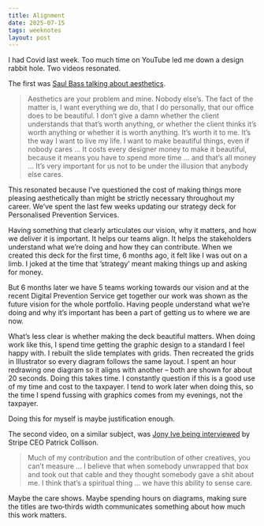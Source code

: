 ```yaml
---
title: Alignment
date: 2025-07-15
tags: weeknotes
layout: post
---
```


I had Covid last week. Too much time on YouTube led me down a design rabbit hole. Two videos resonated.

The first was [Saul Bass talking about aesthetics](https://www.youtube.com/watch?v=tfDCNpaPBiA).

> Aesthetics are your problem and mine. Nobody else’s. The fact of the matter is, I want everything we do, that I do personally, that our office does to be beautiful. I don’t give a damn whether the client understands that that’s worth anything, or whether the client thinks it’s worth anything or whether it is worth anything. It’s worth it to me. It’s the way I want to live my life. I want to make beautiful things, even if nobody cares … It costs every designer money to make it beautiful, because it means you have to spend more time … and that’s all money … It’s very important for us not to be under the illusion that anybody else cares.

This resonated because I’ve questioned the cost of making things more pleasing aesthetically than might be strictly necessary throughout my career. We’ve spent the last few weeks updating our strategy deck for Personalised Prevention Services.

Having something that clearly articulates our vision, why it matters, and how we deliver it is important. It helps our teams align. It helps the stakeholders understand what we’re doing and how they can contribute. When we created this deck for the first time, 6 months ago, it felt like I was out on a limb. I joked at the time that ’strategy’ meant making things up and asking for money.

But 6 months later we have 5 teams working towards our vision and at the recent Digital Prevention Service get together our work was shown as the future vision for the whole portfolio. Having people understand what we’re doing and why it’s important has been a part of getting us to where we are now.

What’s less clear is whether making the deck beautiful matters. When doing work like this, I spend time getting the graphic design to a standard I feel happy with. I rebuilt the slide templates with grids. Then recreated the grids in Illustrator so every diagram follows the same layout. I spent an hour redrawing one diagram so it aligns with another – both are shown for about 20 seconds. Doing this takes time. I constantly question if this is a good use of my time and cost to the taxpayer. I tend to work later when doing this, so the time I spend fussing with graphics comes from my evenings, not the taxpayer.

Doing this for myself is maybe justification enough.

The second video, on a similar subject, was [Jony Ive being interviewed](https://www.youtube.com/watch?v=wLb9g_8r-mE) by Stripe CEO Patrick Collison.

> Much of my contribution and the contribution of other creatives, you can’t measure … I believe that when somebody unwrapped that box and took out that cable and they thought somebody gave a shit about me. I think that’s a spiritual thing … we have this ability to sense care.

Maybe the care shows. Maybe spending hours on diagrams, making sure the titles are two‑thirds width communicates something about how much this work matters.
